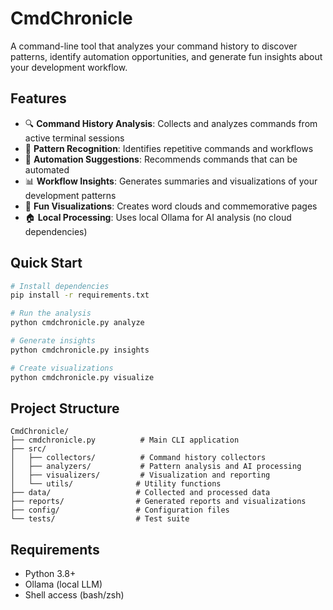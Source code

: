 # CmdChronicle

A command-line tool that analyzes your command history to discover patterns, identify automation opportunities, and generate fun insights about your development workflow.

## Features

- 🔍 **Command History Analysis**: Collects and analyzes commands from active terminal sessions
- 🧠 **Pattern Recognition**: Identifies repetitive commands and workflows
- 🤖 **Automation Suggestions**: Recommends commands that can be automated
- 📊 **Workflow Insights**: Generates summaries and visualizations of your development patterns
- 🎨 **Fun Visualizations**: Creates word clouds and commemorative pages
- 🏠 **Local Processing**: Uses local Ollama for AI analysis (no cloud dependencies)

## Quick Start

```bash
# Install dependencies
pip install -r requirements.txt

# Run the analysis
python cmdchronicle.py analyze

# Generate insights
python cmdchronicle.py insights

# Create visualizations
python cmdchronicle.py visualize
```

## Project Structure

```
CmdChronicle/
├── cmdchronicle.py          # Main CLI application
├── src/
│   ├── collectors/          # Command history collectors
│   ├── analyzers/           # Pattern analysis and AI processing
│   ├── visualizers/         # Visualization and reporting
│   └── utils/              # Utility functions
├── data/                   # Collected and processed data
├── reports/                # Generated reports and visualizations
├── config/                 # Configuration files
└── tests/                  # Test suite
```

## Requirements

- Python 3.8+
- Ollama (local LLM)
- Shell access (bash/zsh)